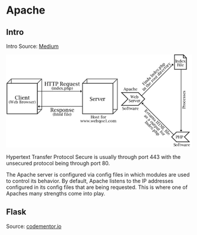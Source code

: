 # Apache

## Intro
Intro Source: [Medium](https://medium.com/@jovanshernandez/introduction-to-apache-web-server-2138af643039)

![apache_diagram](apache_diagram.png)

Hypertext Transfer Protocol Secure is usually through port 443 with the unsecured protocol being through port 80.

The Apache server is configured via config files in which modules are used to control its behavior. By default, Apache listens to the IP addresses configured in its config files that are being requested. This is where one of Apaches many strengths come into play.

## Flask

Source: [codementor.io](https://www.codementor.io/@abhishake/minimal-apache-configuration-for-deploying-a-flask-app-ubuntu-18-04-phu50a7ft)

